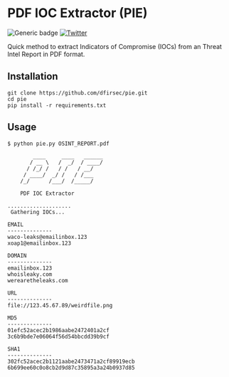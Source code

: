 # PDF IOC Extractor (PIE)

![Generic badge](https://img.shields.io/badge/python-3.7+-blue.svg) [![Twitter](https://img.shields.io/badge/Twitter-@pulsecode-blue.svg)](https://twitter.com/pulsecode)

Quick method to extract Indicators of Compromise (IOCs) from an Threat Intel Report in PDF format.

## Installation

```text
git clone https://github.com/dfirsec/pie.git
cd pie
pip install -r requirements.txt
```

## Usage

```text
$ python pie.py OSINT_REPORT.pdf

        ____     ____   ______
       / __ \   /  _/  / ____/
      / /_/ /   / /   / __/
     / ____/  _/ /   / /___
    /_/      /___/  /_____/

    PDF IOC Extractor

....................
 Gathering IOCs...

EMAIL
--------------
waco-leaks@emailinbox.123
xoap1@emailinbox.123

DOMAIN
--------------
emailinbox.123
whoisleaky.com
werearetheleaks.com

URL
--------------
file://123.45.67.89/weirdfile.png

MD5
--------------
01efc52acec2b1986aabe2472401a2cf
3c6b9bde7e06064f56d54bbcdd39b9cf

SHA1
--------------
302fc52acec2b1121aabe2473471a2cf89919ecb
6b699ee60c0o8cb2d9d87c35895a3a24b0937d85
```
